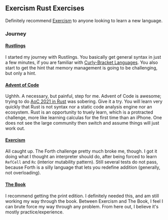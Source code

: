 Exercism Rust Exercises
-----------------------

Definitely recommend [Exercism](https://exercism.org/) to anyone looking to learn a new language.


### Journey

#### [Rustlings](https://github.com/rust-lang/rustlings)
I started my journey with Rustlings.
You basically get general syntax in just a few minutes, if you are familiar with [Curly-Bracket Languages](https://en.wikipedia.org/wiki/List_of_programming_languages_by_type#Curly-bracket_languages).
You also start to get the hint that memory management is going to be challenging, but only a hint.

#### [Advent of Code](https://adventofcode.com/)
Ughhh. A necessary, but painful, step for me. 
Advent of Code is awesome; trying to do [AoC 2021 in Rust](https://github.com/samterrell/aoc-2021) was sobering.
Give it a try. 
You will learn very quickly that Rust is not syntax nor a static code analysis engine nor an ecosystem.
Rust is an opportunity to truely learn, which is a protracted challenge, more like learning calculas for the first time than an iPhone.
One does not see the large community then switch and assume things will just work out.

#### [Exercism](https://exercism.org/)
All caught up.
The Forth challenge pretty much broke me, though.
I got it doing what I thought an interpreter should do, after being forced to learn `RefCell` and `Rc` (interior mutability pattern).
Still several tests do not pass, because Forth is a silly language that lets you redefine addition (generally, not overloading).


#### [The Book](https://doc.rust-lang.org/stable/book)
I recommend getting the print edition.
I definitely needed this, and am still working my way through the book.
Between Exercism and The Book, I feel I can brute force my way through any problem.
From here out, I believe it's mostly practice/experience.
